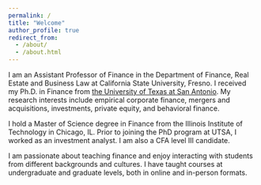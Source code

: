 ```yaml
---
permalink: /
title: "Welcome"
author_profile: true
redirect_from: 
  - /about/
  - /about.html
---
```


I am an Assistant Professor of Finance in the Department of Finance, Real Estate and Business Law at California State University, Fresno. I received my Ph.D. in Finance from [the University of Texas at San Antonio](https://business.utsa.edu/finance/). My research interests include empirical corporate finance, mergers and acquisitions, investments, private equity, and behavioral finance. 

I hold a Master of Science degree in Finance from the Illinois Institute of Technology in Chicago, IL. Prior to joining the PhD program at UTSA, I worked as an investment analyst. I am also a CFA level III candidate.

I am passionate about teaching finance and enjoy interacting with students from different backgrounds and cultures. I have taught courses at undergraduate and graduate levels, both in online and in-person formats.  
